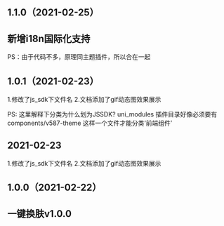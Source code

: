 ## 1.1.0（2021-02-25）
## 新增i18n国际化支持
PS：由于代码不多，原理同主题插件，所以合在一起
## 1.0.1（2021-02-23）  
1.修改了js_sdk下文件名
2.文档添加了gif动态图效果展示

PS: 这里解释下分类为什么划为JSSDK?  uni_modules 插件目录好像必须要有components/v587-theme 这样一个文件才能分类‘前端组件’
## 2021-02-23  
1.修改了js_sdk下文件名
2.文档添加了gif动态图效果展示
## 1.0.0（2021-02-22）
## 一键换肤v1.0.0
